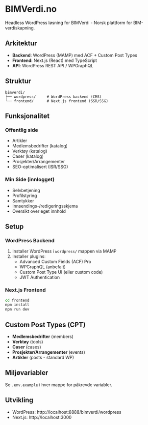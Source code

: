 # BIMVerdi.no

Headless WordPress løsning for BIMVerdi - Norsk plattform for BIM-verdiskapning.

## Arkitektur

- **Backend**: WordPress (MAMP) med ACF + Custom Post Types
- **Frontend**: Next.js (React) med TypeScript
- **API**: WordPress REST API / WPGraphQL

## Struktur

```
bimverdi/
├── wordpress/     # WordPress backend (CMS)
└── frontend/      # Next.js frontend (SSR/SSG)
```

## Funksjonalitet

### Offentlig side
- Artikler
- Medlemsbedrifter (katalog)
- Verktøy (katalog)
- Caser (katalog)
- Prosjekter/Arrangementer
- SEO-optimalisert (ISR/SSG)

### Min Side (innlogget)
- Selvbetjening
- Profilstyring
- Samtykker
- Innsendings-/redigeringsskjema
- Oversikt over eget innhold

## Setup

### WordPress Backend
1. Installer WordPress i `wordpress/` mappen via MAMP
2. Installer plugins:
   - Advanced Custom Fields (ACF) Pro
   - WPGraphQL (anbefalt)
   - Custom Post Type UI (eller custom code)
   - JWT Authentication

### Next.js Frontend
```bash
cd frontend
npm install
npm run dev
```

## Custom Post Types (CPT)

- **Medlemsbedrifter** (members)
- **Verktøy** (tools)
- **Caser** (cases)
- **Prosjekter/Arrangementer** (events)
- **Artikler** (posts - standard WP)

## Miljøvariabler

Se `.env.example` i hver mappe for påkrevde variabler.

## Utvikling

- WordPress: http://localhost:8888/bimverdi/wordpress
- Next.js: http://localhost:3000

